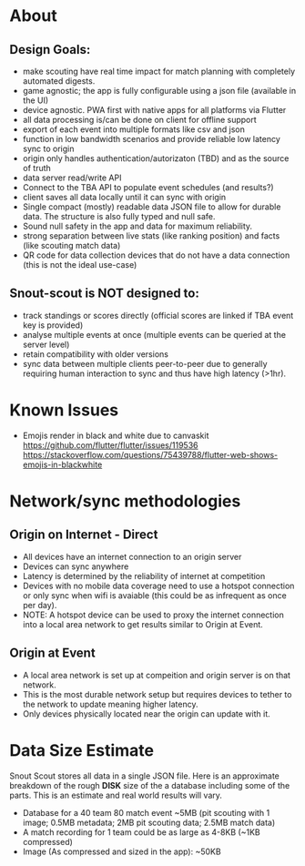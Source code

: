 # About
## Design Goals:
- make scouting have real time impact for match planning with completely automated digests.
- game agnostic; the app is fully configurable using a json file (available in the UI)
- device agnostic. PWA first with native apps for all platforms via Flutter
- all data processing is/can be done on client for offline support
- export of each event into multiple formats like csv and json
- function in low bandwidth scenarios and provide reliable low latency sync to origin
- origin only handles authentication/autorizaton (TBD) and as the source of truth
- data server read/write API
- Connect to the TBA API to populate event schedules (and results?)
- client saves all data locally until it can sync with origin
- Single compact (mostly) readable data JSON file to allow for durable data. The structure is also fully typed and null safe.
- Sound null safety in the app and data for maximum reliability.
- strong separation between live stats (like ranking position) and facts (like scouting match data)
- QR code for data collection devices that do not have a data connection (this is not the ideal use-case)

## Snout-scout is NOT designed to:
- track standings or scores directly (official scores are linked if TBA event key is provided)
- analyse multiple events at once (multiple events can be queried at the server level)
- retain compatibility with older versions
- sync data between multiple clients peer-to-peer due to generally requiring human interaction to sync and thus have high latency (>1hr).

# Known Issues
- Emojis render in black and white due to canvaskit https://github.com/flutter/flutter/issues/119536 https://stackoverflow.com/questions/75439788/flutter-web-shows-emojis-in-blackwhite


# Network/sync methodologies
## Origin on Internet - Direct
- All devices have an internet connection to an origin server
- Devices can sync anywhere
- Latency is determined by the reliability of internet at competition
- Devices with no mobile data coverage need to use a hotspot connection or only sync when wifi is avaiable (this could be as infrequent as once per day).
- NOTE: A hotspot device can be used to proxy the internet connection into a local area network to get results similar to Origin at Event.

## Origin at Event
- A local area network is set up at compeition and origin server is on that network.
- This is the most durable network setup but requires devices to tether to the network to update meaning higher latency.
- Only devices physically located near the origin can update with it.


# Data Size Estimate
Snout Scout stores all data in a single JSON file. Here is an approximate breakdown of the rough **DISK** size of the a database including some of the parts. This is an estimate and real world results will vary.
- Database for a 40 team 80 match event ~5MB (pit scouting with 1 image; 0.5MB metadata; 2MB pit scouting data; 2.5MB match data)
- A match recording for 1 team could be as large as 4-8KB (~1KB compressed)
- Image (As compressed and sized in the app): ~50KB